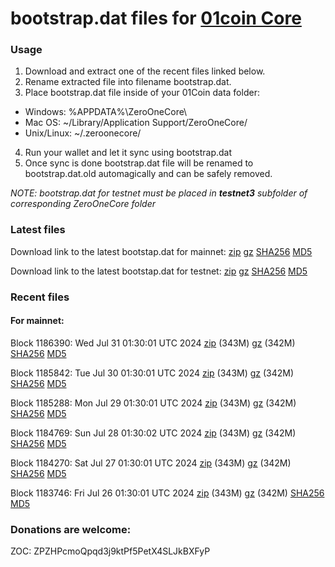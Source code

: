 # bootstrap.dat files for [01coin Core](https://01coin.io)

### Usage

1. Download and extract one of the recent files linked below.
2. Rename extracted file into filename bootstrap.dat.
3. Place bootstrap.dat file inside of your 01Coin data folder:
 - Windows: %APPDATA%\ZeroOneCore\
 - Mac OS: ~/Library/Application Support/ZeroOneCore/
 - Unix/Linux: ~/.zeroonecore/
4. Run your wallet and let it sync using bootstrap.dat
5. Once sync is done bootstrap.dat file will be renamed to bootstrap.dat.old automagically and can be safely removed.

_NOTE: bootstrap.dat for testnet must be placed in **testnet3** subfolder of corresponding ZeroOneCore folder_

### Latest files
Download link to the latest bootstap.dat for mainnet: [zip](https://files.01coin.io/mainnet/bootstrap.dat.zip) [gz](https://files.01coin.io/mainnet/bootstrap.dat.tar.gz) [SHA256](https://files.01coin.io/mainnet/sha256.txt) [MD5](https://files.01coin.io/mainnet/md5.txt)

Download link to the latest bootstap.dat for testnet: [zip](https://files.01coin.io/testnet/bootstrap.dat.zip) [gz](https://files.01coin.io/testnet/bootstrap.dat.tar.gz) [SHA256](https://files.01coin.io/testnet/sha256.txt) [MD5](https://files.01coin.io/testnet/md5.txt)

### Recent files

#### For mainnet:

Block 1186390: Wed Jul 31 01:30:01 UTC 2024 [zip](https://files.01coin.io/mainnet/2024-07-31/bootstrap.dat.zip) (343M) [gz](https://files.01coin.io/mainnet/2024-07-31/bootstrap.dat.tar.gz) (342M) [SHA256](https://files.01coin.io/mainnet/2024-07-31/sha256.txt) [MD5](https://files.01coin.io/mainnet/2024-07-31/md5.txt)

Block 1185842: Tue Jul 30 01:30:01 UTC 2024 [zip](https://files.01coin.io/mainnet/2024-07-30/bootstrap.dat.zip) (343M) [gz](https://files.01coin.io/mainnet/2024-07-30/bootstrap.dat.tar.gz) (342M) [SHA256](https://files.01coin.io/mainnet/2024-07-30/sha256.txt) [MD5](https://files.01coin.io/mainnet/2024-07-30/md5.txt)

Block 1185288: Mon Jul 29 01:30:01 UTC 2024 [zip](https://files.01coin.io/mainnet/2024-07-29/bootstrap.dat.zip) (343M) [gz](https://files.01coin.io/mainnet/2024-07-29/bootstrap.dat.tar.gz) (342M) [SHA256](https://files.01coin.io/mainnet/2024-07-29/sha256.txt) [MD5](https://files.01coin.io/mainnet/2024-07-29/md5.txt)

Block 1184769: Sun Jul 28 01:30:02 UTC 2024 [zip](https://files.01coin.io/mainnet/2024-07-28/bootstrap.dat.zip) (343M) [gz](https://files.01coin.io/mainnet/2024-07-28/bootstrap.dat.tar.gz) (342M) [SHA256](https://files.01coin.io/mainnet/2024-07-28/sha256.txt) [MD5](https://files.01coin.io/mainnet/2024-07-28/md5.txt)

Block 1184270: Sat Jul 27 01:30:01 UTC 2024 [zip](https://files.01coin.io/mainnet/2024-07-27/bootstrap.dat.zip) (343M) [gz](https://files.01coin.io/mainnet/2024-07-27/bootstrap.dat.tar.gz) (342M) [SHA256](https://files.01coin.io/mainnet/2024-07-27/sha256.txt) [MD5](https://files.01coin.io/mainnet/2024-07-27/md5.txt)

Block 1183746: Fri Jul 26 01:30:01 UTC 2024 [zip](https://files.01coin.io/mainnet/2024-07-26/bootstrap.dat.zip) (343M) [gz](https://files.01coin.io/mainnet/2024-07-26/bootstrap.dat.tar.gz) (342M) [SHA256](https://files.01coin.io/mainnet/2024-07-26/sha256.txt) [MD5](https://files.01coin.io/mainnet/2024-07-26/md5.txt)


### Donations are welcome:

ZOC: ZPZHPcmoQpqd3j9ktPf5PetX4SLJkBXFyP
